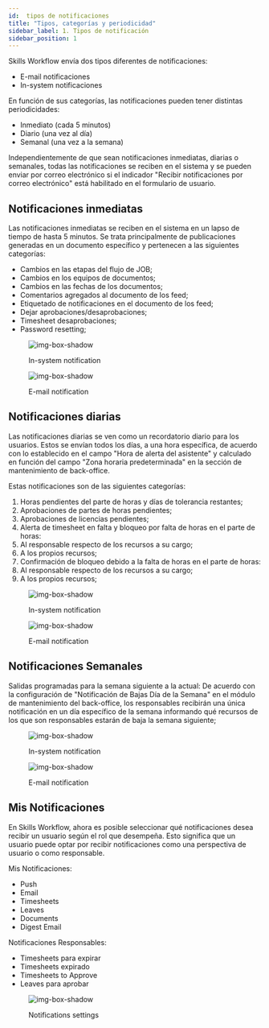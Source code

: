 ```yaml
---
id:  tipos de notificaciones
title: "Tipos, categorías y periodicidad"
sidebar_label: 1. Tipos de notificación
sidebar_position: 1
---
```


Skills Workflow envía dos tipos diferentes de notificaciones:

- E-mail notificaciones
- In-system notificaciones

En función de sus categorías, las notificaciones pueden tener distintas periodicidades:

- Inmediato (cada 5 minutos)
- Diario (una vez al día)
- Semanal (una vez a la semana)

Independientemente de que sean notificaciones inmediatas, diarias o semanales, todas las notificaciones se reciben en el sistema y se pueden enviar por correo electrónico si el indicador "Recibir notificaciones por correo electrónico" está habilitado en el formulario de usuario.

## Notificaciones inmediatas

Las notificaciones inmediatas se reciben en el sistema en un lapso de tiempo de hasta 5 minutos. Se trata principalmente de publicaciones generadas en un documento específico y pertenecen a las siguientes categorías:

- Cambios en las etapas del flujo de JOB;
- Cambios en los equipos de documentos;
- Cambios en las fechas de los documentos;
- Comentarios agregados al documento de los feed;
- Etiquetado de notificaciones en el documento de los feed;
- Dejar aprobaciones/desaprobaciones;
- Timesheet desaprobaciones;
- Password resetting;

<figure>

![img-box-shadow](/img/university/notifications/notifications1.png)
<figcaption>In-system notification</figcaption>
</figure>

<figure>

![img-box-shadow](/img/university/notifications/notifications2.png)
<figcaption>E-mail notification</figcaption>
</figure>

## Notificaciones diarias
Las notificaciones diarias se ven como un recordatorio diario para los usuarios. Estos se envían todos los días, a una hora específica, de acuerdo con lo establecido en el campo "Hora de alerta del asistente" y calculado en función del campo "Zona horaria predeterminada" en la sección de mantenimiento de back-office.

Estas notificaciones son de las siguientes categorías:

1. Horas pendientes del parte de horas y días de tolerancia restantes;
2. Aprobaciones de partes de horas pendientes;
3. Aprobaciones de licencias pendientes;
4. Alerta de timesheet en falta y bloqueo por falta de horas en el parte de horas:
5. Al responsable respecto de los recursos a su cargo;
6. A los propios recursos;
7. Confirmación de bloqueo debido a la falta de horas en el parte de horas:
8. Al responsable respecto de los recursos a su cargo;
9. A los propios recursos;

<figure>

![img-box-shadow](/img/university/notifications/notifications3.png)
<figcaption>In-system notification</figcaption>
</figure>

<figure>

![img-box-shadow](/img/university/notifications/notifications4.png)
<figcaption>E-mail notification</figcaption>
</figure>

## Notificaciones Semanales
Salidas programadas para la semana siguiente a la actual:
De acuerdo con la configuración de "Notificación de Bajas Día de la Semana" en el módulo de mantenimiento del back-office, los responsables recibirán una única notificación en un día específico de la semana informando qué recursos de los que son responsables estarán de baja la semana siguiente;

<figure>

![img-box-shadow](/img/university/notifications/notifications5.png)
<figcaption>In-system notification</figcaption>
</figure>

<figure>

![img-box-shadow](/img/university/notifications/notifications6.png)
<figcaption>E-mail notification</figcaption>
</figure>

## Mis Notificaciones
En Skills Workflow, ahora es posible seleccionar qué notificaciones desea recibir un usuario según el rol que desempeña. Esto significa que un usuario puede optar por recibir notificaciones como una perspectiva de usuario o como responsable.

Mis Notificaciones:
- Push
- Email
- Timesheets
- Leaves
- Documents
- Digest Email

Notificaciones Responsables:
- Timesheets para expirar
- Timesheets expirado
- Timesheets to Approve
- Leaves para aprobar 

<figure>

![img-box-shadow](/img/university/notifications/notifications7.png)
<figcaption>Notifications settings</figcaption>
</figure>

